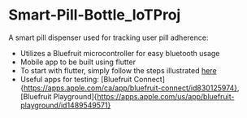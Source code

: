 # Smart-Pill-Bottle_IoTProj
A smart pill dispenser used for tracking user pill adherence:
* Utilizes a Bluefruit microcontroller for easy bluetooth usage
* Mobile app to be built using flutter
* To start with flutter, simply follow the steps illustrated [here](http://flutter.io/setup)
* Useful apps for testing: [Bluefruit Connect]{https://apps.apple.com/ca/app/bluefruit-connect/id830125974}, [Bluefruit Playground]{https://apps.apple.com/us/app/bluefruit-playground/id1489549571}
